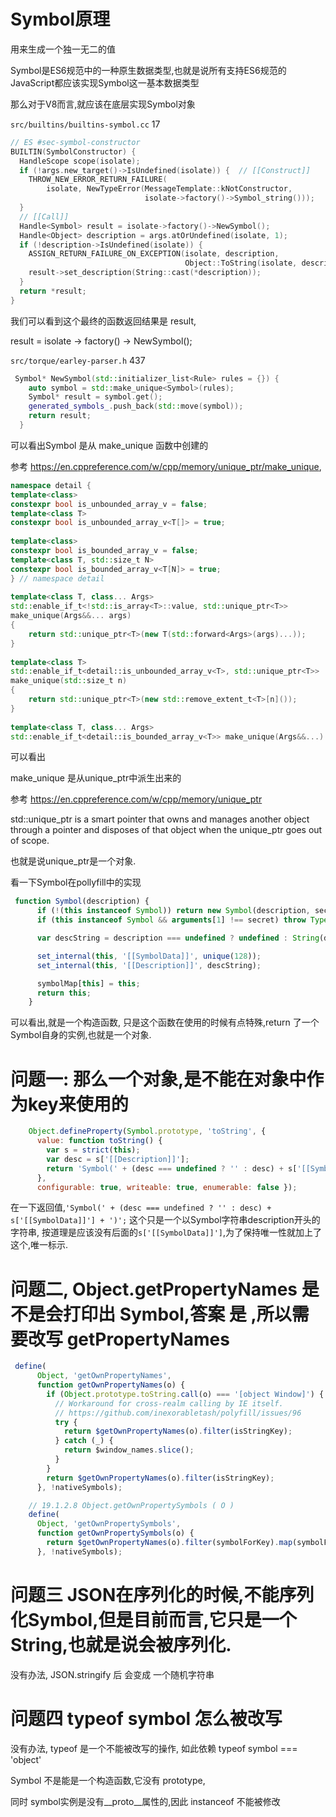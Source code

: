 # Symbol原理

用来生成一个独一无二的值

Symbol是ES6规范中的一种原生数据类型,也就是说所有支持ES6规范的JavaScript都应该实现Symbol这一基本数据类型

那么对于V8而言,就应该在底层实现Symbol对象

`src/builtins/builtins-symbol.cc` 17
```c++
// ES #sec-symbol-constructor
BUILTIN(SymbolConstructor) {
  HandleScope scope(isolate);
  if (!args.new_target()->IsUndefined(isolate)) {  // [[Construct]]
    THROW_NEW_ERROR_RETURN_FAILURE(
        isolate, NewTypeError(MessageTemplate::kNotConstructor,
                              isolate->factory()->Symbol_string()));
  }
  // [[Call]]
  Handle<Symbol> result = isolate->factory()->NewSymbol();
  Handle<Object> description = args.atOrUndefined(isolate, 1);
  if (!description->IsUndefined(isolate)) {
    ASSIGN_RETURN_FAILURE_ON_EXCEPTION(isolate, description,
                                       Object::ToString(isolate, description));
    result->set_description(String::cast(*description));
  }
  return *result;
}
```

我们可以看到这个最终的函数返回结果是 result,

result = isolate -> factory() -> NewSymbol();

`src/torque/earley-parser.h` 437

```c++
 Symbol* NewSymbol(std::initializer_list<Rule> rules = {}) {
    auto symbol = std::make_unique<Symbol>(rules);
    Symbol* result = symbol.get();
    generated_symbols_.push_back(std::move(symbol));
    return result;
  }
```

可以看出Symbol 是从 make_unique 函数中创建的

参考 https://en.cppreference.com/w/cpp/memory/unique_ptr/make_unique,

```c++
namespace detail {
template<class>
constexpr bool is_unbounded_array_v = false;
template<class T>
constexpr bool is_unbounded_array_v<T[]> = true;
 
template<class>
constexpr bool is_bounded_array_v = false;
template<class T, std::size_t N>
constexpr bool is_bounded_array_v<T[N]> = true;
} // namespace detail
 
template<class T, class... Args>
std::enable_if_t<!std::is_array<T>::value, std::unique_ptr<T>>
make_unique(Args&&... args)
{
    return std::unique_ptr<T>(new T(std::forward<Args>(args)...));
}
 
template<class T>
std::enable_if_t<detail::is_unbounded_array_v<T>, std::unique_ptr<T>>
make_unique(std::size_t n)
{
    return std::unique_ptr<T>(new std::remove_extent_t<T>[n]());
}
 
template<class T, class... Args>
std::enable_if_t<detail::is_bounded_array_v<T>> make_unique(Args&&...) = delete;
```

可以看出

make_unique 是从unique_ptr中派生出来的

参考 https://en.cppreference.com/w/cpp/memory/unique_ptr

std::unique_ptr is a smart pointer that owns and manages another object through a pointer and disposes of that object when the unique_ptr goes out of scope.

也就是说unique_ptr是一个对象.


看一下Symbol在pollyfill中的实现

```js
 function Symbol(description) {
      if (!(this instanceof Symbol)) return new Symbol(description, secret);
      if (this instanceof Symbol && arguments[1] !== secret) throw TypeError();

      var descString = description === undefined ? undefined : String(description);

      set_internal(this, '[[SymbolData]]', unique(128));
      set_internal(this, '[[Description]]', descString);

      symbolMap[this] = this;
      return this;
    }

```


可以看出,就是一个构造函数, 只是这个函数在使用的时候有点特殊,return 了一个Symbol自身的实例,也就是一个对象.

# 问题一: 那么一个对象,是不能在对象中作为key来使用的

```js
    Object.defineProperty(Symbol.prototype, 'toString', {
      value: function toString() {
        var s = strict(this);
        var desc = s['[[Description]]'];
        return 'Symbol(' + (desc === undefined ? '' : desc) + s['[[SymbolData]]'] + ')';
      },
      configurable: true, writeable: true, enumerable: false });
```
在一下返回值,`'Symbol(' + (desc === undefined ? '' : desc) + s['[[SymbolData]]'] + ')';`
这个只是一个以Symbol字符串description开头的字符串, 按道理是应该没有后面的`s['[[SymbolData]]']`,为了保持唯一性就加上了这个,唯一标示.

# 问题二, Object.getPropertyNames 是不是会打印出 Symbol,答案 是 ,所以需要改写 getPropertyNames

```js
 define(
      Object, 'getOwnPropertyNames',
      function getOwnPropertyNames(o) {
        if (Object.prototype.toString.call(o) === '[object Window]') {
          // Workaround for cross-realm calling by IE itself.
          // https://github.com/inexorabletash/polyfill/issues/96
          try {
            return $getOwnPropertyNames(o).filter(isStringKey);
          } catch (_) {
            return $window_names.slice();
          }
        }
        return $getOwnPropertyNames(o).filter(isStringKey);
      }, !nativeSymbols);

    // 19.1.2.8 Object.getOwnPropertySymbols ( O )
    define(
      Object, 'getOwnPropertySymbols',
      function getOwnPropertySymbols(o) {
        return $getOwnPropertyNames(o).filter(symbolForKey).map(symbolForKey);
      }, !nativeSymbols);
```



# 问题三 JSON在序列化的时候,不能序列化Symbol,但是目前而言,它只是一个String,也就是说会被序列化.

没有办法, JSON.stringify 后 会变成 一个随机字符串


# 问题四 typeof symbol 怎么被改写

没有办法, typeof 是一个不能被改写的操作, 如此依赖 typeof symbol === 'object'


Symbol 不是能是一个构造函数,它没有 prototype,

同时 symbol实例是没有__proto__属性的,因此 instanceof 不能被修改








